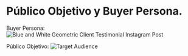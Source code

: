 # Público Objetivo y Buyer Persona.

Buyer Persona:
![Blue and White Geometric Client Testimonial Instagram Post](https://user-images.githubusercontent.com/114243215/199678976-13831af5-acf5-4ae4-8a55-9ecbfbaef450.png)

Público Objetivo:
![Target Audience](https://user-images.githubusercontent.com/114243215/199680849-499ea62b-25ea-4fb3-aec1-69a7706cf172.jpg)
